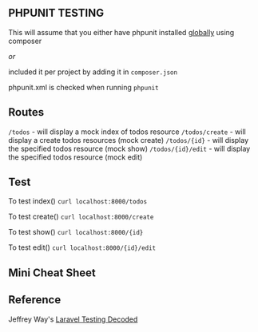 ## PHPUNIT TESTING

This will assume that you either have phpunit installed [globally](https://phpunit.de/manual/current/en/installation.html) using composer

*or*

included it per project by adding it in `composer.json`


phpunit.xml is checked when running `phpunit`

## Routes

`/todos` - will display a mock index of todos resource
`/todos/create` - will display a create todos resources (mock create)
`/todos/{id}` - will display the specified todos resource (mock show)
`/todos/{id}/edit` - will display the specified todos resource (mock edit)


## Test

To test index()
`curl localhost:8000/todos`

To test create()
`curl localhost:8000/create`

To test show()
`curl localhost:8000/{id}`

To test edit()
`curl localhost:8000/{id}/edit`


## Mini Cheat Sheet



## Reference

Jeffrey Way's [Laravel Testing Decoded](https://leanpub.com/laravel-testing-decoded)